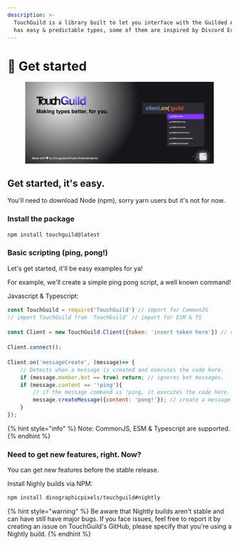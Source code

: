 ```yaml
---
description: >-
  TouchGuild is a library built to let you interface with the Guilded API. It
  has easy & predictable types, some of them are inspired by Discord Eris.
---
```


# 🌟 Get started

<figure><img src=".gitbook/assets/touchguild-banner.png" alt=""><figcaption></figcaption></figure>

## Get started, it's easy.

You'll need to download Node (npm), sorry yarn users but it's not for now.

### Install the package

```bash
npm install touchguild@latest
```

### Basic scripting (ping, pong!)

Let's get started, it'll be easy examples for ya!

For example, we'll create a simple ping pong script, a well known command!

Javascript & Typescript:

```javascript
const TouchGuild = require('TouchGuild') // import for CommonJS
// import TouchGuild from 'TouchGuild' // import for ESM & TS

const Client = new TouchGuild.Client({token: 'insert token here'}) // create client

Client.connect();

Client.on('messageCreate', (message)=> {
    // Detects when a message is created and executes the code here.
    if (message.member.bot == true) return; // ignores bot messages.
    if (message.content == '!ping'){
        // if the message command is !ping, it executes the code here.
        message.createMessage({content: 'pong!'}); // create a message.
    }
});
```

{% hint style="info" %}
Note: CommonJS, ESM & Typescript are supported.
{% endhint %}

### Need to get new features, right. Now?

You can get new features before the stable release.

Install Nighly builds via NPM:

```bash
npm install dinographicpixels/touchguild#nightly
```

{% hint style="warning" %}
Be aware that Nightly builds aren't stable and can have still have major bugs. If you face issues, feel free to report it by creating an issue on TouchGuild's GitHub, please specify that you're using a Nightly build.
{% endhint %}

